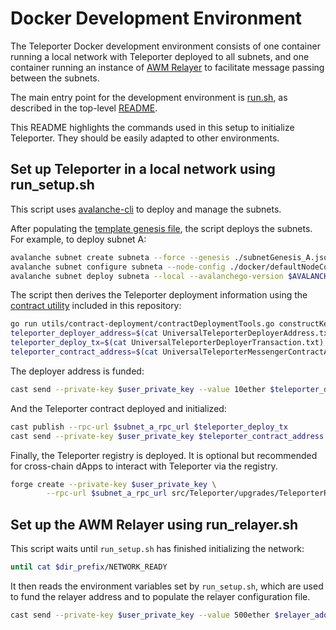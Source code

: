 # Docker Development Environment

The Teleporter Docker development environment consists of one container running a local network with Teleporter deployed to all subnets, and one container running an instance of [AWM Relayer](https://github.com/ava-labs/awm-relayer) to facilitate message passing between the subnets.

The main entry point for the development environment is [run.sh](../scripts/local/run.sh), as described in the top-level [README](../README.md#run-a-local-testnet-in-docker).

This README highlights the commands used in this setup to initialize Teleporter. They should be easily adapted to other environments.

## Set up Teleporter in a local network using run_setup.sh

This script uses [avalanche-cli](https://github.com/ava-labs/avalanche-cli) to deploy and manage the subnets.

After populating the [template genesis file](./genesisTemplate.json), the script deploys the subnets. For example, to deploy subnet A:

```bash
avalanche subnet create subneta --force --genesis ./subnetGenesis_A.json --config ./docker/defaultNodeConfig.json --evm --vm-version $SUBNET_EVM_VERSION --log-level info --skip-update-check
avalanche subnet configure subneta --node-config ./docker/defaultNodeConfig.json --chain-config ./docker/defaultChainConfig.json --skip-update-check
avalanche subnet deploy subneta --local --avalanchego-version $AVALANCHEGO_VERSION --config ./docker/defaultNodeConfig.json --log-level info --skip-update-check
```

The script then derives the Teleporter deployment information using the [contract utility](../utils/contract-deployment/contractDeploymentTools.go) included in this repository:
```bash
go run utils/contract-deployment/contractDeploymentTools.go constructKeylessTx contracts/out/TeleporterMessenger.sol/TeleporterMessenger.json
teleporter_deployer_address=$(cat UniversalTeleporterDeployerAddress.txt)
teleporter_deploy_tx=$(cat UniversalTeleporterDeployerTransaction.txt)
teleporter_contract_address=$(cat UniversalTeleporterMessengerContractAddress.txt)
```

The deployer address is funded:
```bash
cast send --private-key $user_private_key --value 10ether $teleporter_deployer_address --rpc-url $subnet_a_rpc_url
```

And the Teleporter contract deployed and initialized:
```bash
cast publish --rpc-url $subnet_a_rpc_url $teleporter_deploy_tx
cast send --private-key $user_private_key $teleporter_contract_address "initializeBlockchainID()(bytes32)" --rpc-url $subnet_a_rpc_url
```

Finally, the Teleporter registry is deployed. It is optional but recommended for cross-chain dApps to interact with Teleporter via the registry.
```bash
forge create --private-key $user_private_key \
        --rpc-url $subnet_a_rpc_url src/Teleporter/upgrades/TeleporterRegistry.sol:TeleporterRegistry --constructor-args "[(1,$teleporter_contract_address)]")
```

## Set up the AWM Relayer using run_relayer.sh

This script waits until `run_setup.sh` has finished initializing the network:
```bash
until cat $dir_prefix/NETWORK_READY
```

It then reads the environment variables set by `run_setup.sh`, which are used to fund the relayer address and to populate the relayer configuration file.
```bash
cast send --private-key $user_private_key --value 500ether $relayer_address --rpc-url $subnet_a_rpc_url
```
